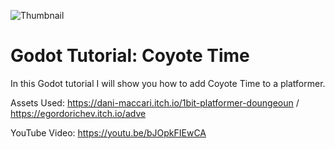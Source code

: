 ![Thumbnail](https://img.youtube.com/vi/bJOpkFIEwCA/maxresdefault.jpg)

# Godot Tutorial: Coyote Time

In this Godot tutorial I will show you how to add Coyote Time to a platformer.

Assets Used: https://dani-maccari.itch.io/1bit-platformer-doungeoun / https://egordorichev.itch.io/adve

YouTube Video: https://youtu.be/bJOpkFIEwCA

